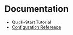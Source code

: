 # Documentation

* [Quick-Start Tutorial](tutorial)
* [Configuration Reference](config-reference.md)
